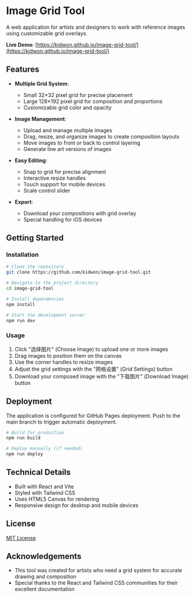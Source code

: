 # Image Grid Tool

A web application for artists and designers to work with reference images using customizable grid overlays.

**Live Demo**: [https://kidwon.github.io/image-grid-tool/](https://kidwon.github.io/image-grid-tool/)

## Features

- **Multiple Grid System**: 
  - Small 32×32 pixel grid for precise placement
  - Large 128×192 pixel grid for composition and proportions
  - Customizable grid color and opacity

- **Image Management**:
  - Upload and manage multiple images
  - Drag, resize, and organize images to create composition layouts
  - Move images to front or back to control layering
  - Generate line art versions of images

- **Easy Editing**:
  - Snap to grid for precise alignment
  - Interactive resize handles
  - Touch support for mobile devices
  - Scale control slider

- **Export**:
  - Download your compositions with grid overlay
  - Special handling for iOS devices

## Getting Started

### Installation

```bash
# Clone the repository
git clone https://github.com/kidwon/image-grid-tool.git

# Navigate to the project directory
cd image-grid-tool

# Install dependencies
npm install

# Start the development server
npm run dev
```

### Usage

1. Click "选择图片" (Choose Image) to upload one or more images
2. Drag images to position them on the canvas
3. Use the corner handles to resize images
4. Adjust the grid settings with the "网格设置" (Grid Settings) button
5. Download your composed image with the "下载图片" (Download Image) button

## Deployment

The application is configured for GitHub Pages deployment. Push to the main branch to trigger automatic deployment.

```bash
# Build for production
npm run build

# Deploy manually (if needed)
npm run deploy
```

## Technical Details

- Built with React and Vite
- Styled with Tailwind CSS
- Uses HTML5 Canvas for rendering
- Responsive design for desktop and mobile devices

## License

[MIT License](LICENSE)

## Acknowledgements

- This tool was created for artists who need a grid system for accurate drawing and composition
- Special thanks to the React and Tailwind CSS communities for their excellent documentation
